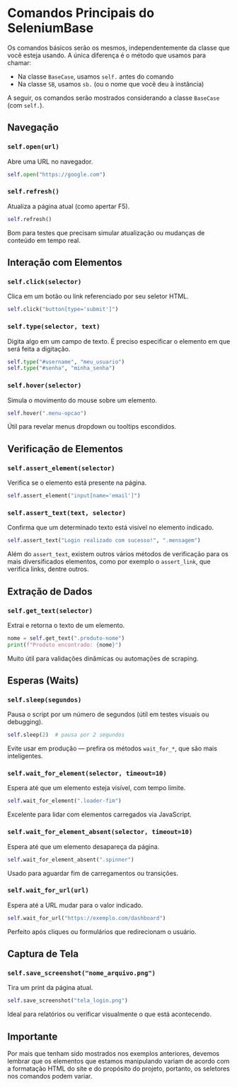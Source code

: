# Comandos Principais do SeleniumBase

Os comandos básicos serão os mesmos, independentemente da classe que você esteja usando. A única diferença é o método que usamos para chamar:

- Na classe `BaseCase`, usamos `self.` antes do comando
- Na classe `SB`, usamos `sb.` (ou o nome que você deu à instância)

A seguir, os comandos serão mostrados considerando a classe `BaseCase` (com `self.`).

## Navegação

### `self.open(url)`

Abre uma URL no navegador.

```python
self.open("https://google.com")
```

### `self.refresh()`

Atualiza a página atual (como apertar F5).

```python
self.refresh()
```

Bom para testes que precisam simular atualização ou mudanças de conteúdo em tempo real.

## Interação com Elementos

### `self.click(selector)`

Clica em um botão ou link referenciado por seu seletor HTML.

```python
self.click("button[type='submit']")
```

### `self.type(selector, text)`

Digita algo em um campo de texto. É preciso especificar o elemento em que será feita a digitação.

```python
self.type("#username", "meu_usuario")
self.type("#senha", "minha_senha")
```

### `self.hover(selector)`

Simula o movimento do mouse sobre um elemento.

```python
self.hover(".menu-opcao")
```

Útil para revelar menus dropdown ou tooltips escondidos.

## Verificação de Elementos

### `self.assert_element(selector)`

Verifica se o elemento está presente na página.

```python
self.assert_element("input[name='email']")
```

### `self.assert_text(text, selector)`

Confirma que um determinado texto está visível no elemento indicado.

```python
self.assert_text("Login realizado com sucesso!", ".mensagem")
```

Além do `assert_text`, existem outros vários métodos de verificação para os mais diversificados elementos, como por exemplo o `assert_link`, que verifica links, dentre outros.

## Extração de Dados

### `self.get_text(selector)`

Extrai e retorna o texto de um elemento.

```python
nome = self.get_text(".produto-nome")
print(f"Produto encontrado: {nome}")
```

Muito útil para validações dinâmicas ou automações de scraping.

## Esperas (Waits)

### `self.sleep(segundos)`

Pausa o script por um número de segundos (útil em testes visuais ou debugging).

```python
self.sleep(2)  # pausa por 2 segundos
```

Evite usar em produção — prefira os métodos `wait_for_*`, que são mais inteligentes.

### `self.wait_for_element(selector, timeout=10)`

Espera até que um elemento esteja visível, com tempo limite.

```python
self.wait_for_element(".loader-fim")
```

Excelente para lidar com elementos carregados via JavaScript.

### `self.wait_for_element_absent(selector, timeout=10)`

Espera até que um elemento desapareça da página.

```python
self.wait_for_element_absent(".spinner")
```

Usado para aguardar fim de carregamentos ou transições.

### `self.wait_for_url(url)`

Espera até a URL mudar para o valor indicado.

```python
self.wait_for_url("https://exemplo.com/dashboard")
```

Perfeito após cliques ou formulários que redirecionam o usuário.

## Captura de Tela

### `self.save_screenshot("nome_arquivo.png")`

Tira um print da página atual.

```python
self.save_screenshot("tela_login.png")
```

Ideal para relatórios ou verificar visualmente o que está acontecendo.

## Importante

Por mais que tenham sido mostrados nos exemplos anteriores, devemos lembrar que os elementos que estamos manipulando variam de acordo com a formatação HTML do site e do propósito do projeto, portanto, os seletores nos comandos podem variar.
